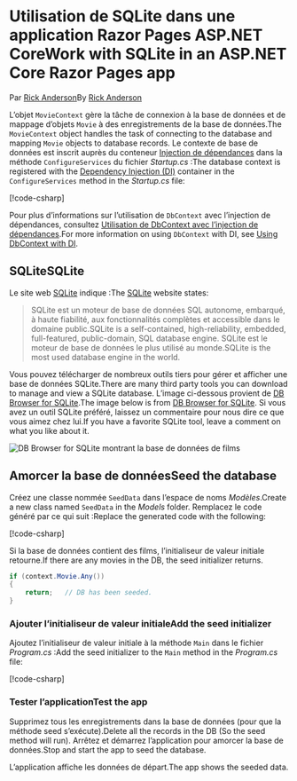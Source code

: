 # <a name="work-with-sqlite-in-an-aspnet-core-razor-pages-app"></a><span data-ttu-id="85d67-101">Utilisation de SQLite dans une application Razor Pages ASP.NET Core</span><span class="sxs-lookup"><span data-stu-id="85d67-101">Work with SQLite in an ASP.NET Core Razor Pages app</span></span>

<span data-ttu-id="85d67-102">Par [Rick Anderson](https://twitter.com/RickAndMSFT)</span><span class="sxs-lookup"><span data-stu-id="85d67-102">By [Rick Anderson](https://twitter.com/RickAndMSFT)</span></span>

<span data-ttu-id="85d67-103">L’objet `MovieContext` gère la tâche de connexion à la base de données et de mappage d’objets `Movie` à des enregistrements de la base de données.</span><span class="sxs-lookup"><span data-stu-id="85d67-103">The `MovieContext` object handles the task of connecting to the database and mapping `Movie` objects to database records.</span></span> <span data-ttu-id="85d67-104">Le contexte de base de données est inscrit auprès du conteneur [Injection de dépendances](xref:fundamentals/dependency-injection) dans la méthode `ConfigureServices` du fichier *Startup.cs* :</span><span class="sxs-lookup"><span data-stu-id="85d67-104">The database context is registered with the [Dependency Injection (DI)](xref:fundamentals/dependency-injection) container in the `ConfigureServices` method in the *Startup.cs* file:</span></span>

[!code-csharp[](code/Startup.cs?name=snippet2&highlight=6-8)]

<span data-ttu-id="85d67-105">Pour plus d’informations sur l’utilisation de `DbContext` avec l’injection de dépendances, consultez [Utilisation de DbContext avec l’injection de dépendances](/ef/core/miscellaneous/configuring-dbcontext#using-dbcontext-with-dependency-injection).</span><span class="sxs-lookup"><span data-stu-id="85d67-105">For more information on using `DbContext` with DI, see [Using DbContext with DI](/ef/core/miscellaneous/configuring-dbcontext#using-dbcontext-with-dependency-injection).</span></span>

## <a name="sqlite"></a><span data-ttu-id="85d67-106">SQLite</span><span class="sxs-lookup"><span data-stu-id="85d67-106">SQLite</span></span>

<span data-ttu-id="85d67-107">Le site web [SQLite](https://www.sqlite.org/) indique :</span><span class="sxs-lookup"><span data-stu-id="85d67-107">The [SQLite](https://www.sqlite.org/) website states:</span></span>

> <span data-ttu-id="85d67-108">SQLite est un moteur de base de données SQL autonome, embarqué, à haute fiabilité, aux fonctionnalités complètes et accessible dans le domaine public.</span><span class="sxs-lookup"><span data-stu-id="85d67-108">SQLite is a self-contained, high-reliability, embedded, full-featured, public-domain, SQL database engine.</span></span> <span data-ttu-id="85d67-109">SQLite est le moteur de base de données le plus utilisé au monde.</span><span class="sxs-lookup"><span data-stu-id="85d67-109">SQLite is the most used database engine in the world.</span></span>

<span data-ttu-id="85d67-110">Vous pouvez télécharger de nombreux outils tiers pour gérer et afficher une base de données SQLite.</span><span class="sxs-lookup"><span data-stu-id="85d67-110">There are many third party tools you can download to manage and view a SQLite database.</span></span> <span data-ttu-id="85d67-111">L’image ci-dessous provient de [DB Browser for SQLite](http://sqlitebrowser.org/).</span><span class="sxs-lookup"><span data-stu-id="85d67-111">The image below is from [DB Browser for SQLite](http://sqlitebrowser.org/).</span></span> <span data-ttu-id="85d67-112">Si vous avez un outil SQLite préféré, laissez un commentaire pour nous dire ce que vous aimez chez lui.</span><span class="sxs-lookup"><span data-stu-id="85d67-112">If you have a favorite SQLite tool, leave a comment on what you like about it.</span></span>

![DB Browser for SQLite montrant la base de données de films](../../tutorials/first-mvc-app-xplat/working-with-sql/_static/dbb.png)

## <a name="seed-the-database"></a><span data-ttu-id="85d67-114">Amorcer la base de données</span><span class="sxs-lookup"><span data-stu-id="85d67-114">Seed the database</span></span>

<span data-ttu-id="85d67-115">Créez une classe nommée `SeedData` dans l’espace de noms *Modèles*.</span><span class="sxs-lookup"><span data-stu-id="85d67-115">Create a new class named `SeedData` in the *Models* folder.</span></span> <span data-ttu-id="85d67-116">Remplacez le code généré par ce qui suit :</span><span class="sxs-lookup"><span data-stu-id="85d67-116">Replace the generated code with the following:</span></span>

[!code-csharp[](code/Models/SeedData.cs)]

<span data-ttu-id="85d67-117">Si la base de données contient des films, l’initialiseur de valeur initiale retourne.</span><span class="sxs-lookup"><span data-stu-id="85d67-117">If there are any movies in the DB, the seed initializer returns.</span></span>

```csharp
if (context.Movie.Any())
{
    return;   // DB has been seeded.
}
```

<a name="si"></a>
### <a name="add-the-seed-initializer"></a><span data-ttu-id="85d67-118">Ajouter l’initialiseur de valeur initiale</span><span class="sxs-lookup"><span data-stu-id="85d67-118">Add the seed initializer</span></span>

<span data-ttu-id="85d67-119">Ajoutez l’initialiseur de valeur initiale à la méthode `Main` dans le fichier *Program.cs* :</span><span class="sxs-lookup"><span data-stu-id="85d67-119">Add the seed initializer to the `Main` method in the *Program.cs* file:</span></span>

[!code-csharp[](../../tutorials/razor-pages/razor-pages-start/sample/RazorPagesMovie/Program.cs)]

### <a name="test-the-app"></a><span data-ttu-id="85d67-120">Tester l’application</span><span class="sxs-lookup"><span data-stu-id="85d67-120">Test the app</span></span>

<span data-ttu-id="85d67-121">Supprimez tous les enregistrements dans la base de données (pour que la méthode seed s’exécute).</span><span class="sxs-lookup"><span data-stu-id="85d67-121">Delete all the records in the DB (So the seed method will run).</span></span> <span data-ttu-id="85d67-122">Arrêtez et démarrez l’application pour amorcer la base de données.</span><span class="sxs-lookup"><span data-stu-id="85d67-122">Stop and start the app to seed the database.</span></span>

<span data-ttu-id="85d67-123">L’application affiche les données de départ.</span><span class="sxs-lookup"><span data-stu-id="85d67-123">The app shows the seeded data.</span></span>
